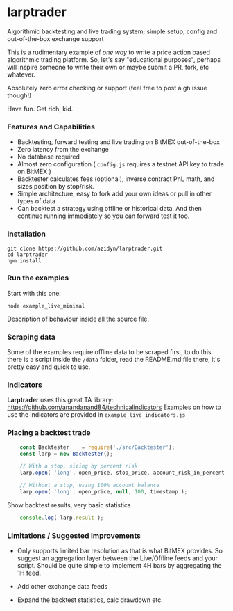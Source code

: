 
# larptrader
Algorithmic backtesting and live trading system; simple setup, config and out-of-the-box exchange support 

This is a rudimentary example of _one way_ to write a price action based algorithmic trading platform. So, let's say "educational purposes", perhaps will inspire
someone to write their own or maybe submit a PR, fork, etc whatever.

Absolutely zero error checking or support (feel free to post a gh issue though!)

Have fun. Get rich, kid.

### Features and Capabilities
- Backtesting, forward testing and live trading on BitMEX out-of-the-box
- Zero latency from the exchange
- No database required
- Almost zero configuration ( `config.js` requires a testnet API key to trade on BitMEX )
- Backtester calculates fees (optional), inverse contract PnL math, and sizes position by stop/risk.
- Simple architecture, easy to fork add your own ideas or pull in other types of data
- Can backtest a strategy using offline or historical data. And then continue running immediately so you can forward test it too.

### Installation

```
git clone https://github.com/azidyn/larptrader.git
cd larptrader
npm install
```

### Run the examples

Start with this one:

```
node example_live_minimal
```

Description of behaviour inside all the source file.

### Scraping data

Some of the examples require offline data to be scraped first, to do this there is a script inside the `/data` folder, read the README.md file there, it's pretty easy and quick to use.

### Indicators
**Larptrader** uses this great TA library: https://github.com/anandanand84/technicalindicators
Examples on how to use the indicators are provided in `example_live_indicators.js`


### Placing a backtest trade
```js
    const Backtester    = require('./src/Backtester');
    const larp = new Backtester();

    // With a stop, sizing by percent risk
    larp.open( 'long', open_price, stop_price, account_risk_in_percent, timestamp );

    // Without a stop, using 100% account balance
    larp.open( 'long', open_price, null, 100, timestamp );

```

Show backtest results, very basic statistics 
```js
    console.log( larp.result );
```

### Limitations / Suggested Improvements

- Only supports limited bar resolution as that is what BitMEX provides. So suggest an aggregation layer between the Live/Offline feeds and your script.
Should be quite simple to implement 4H bars by aggregating the 1H feed.

- Add other exchange data feeds

- Expand the backtest statistics, calc drawdown etc.